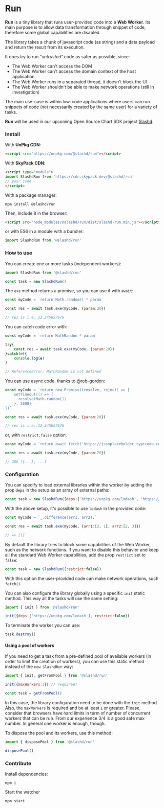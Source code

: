 # Run

**Run** is a tiny library that runs user-provided code into a **Web Worker**. 
Its main purpose is to allow data transformation through snippet of code, therefore some global capabilities are disabled.

The library takes a chunk of javascript code (as string) and a data payload and return the result from its execution.

It does try to run *"untrusted"* code as safer as possible, since:

- The Web Worker can't access the DOM
- The Web Worker can't access the domain context of the host application
- The Web Worker runs in a separated thread, it doesn't block the UI
- The Web Worker shouldn't be able to make network operations (still in investigation)

The main use-case is within low-code applications where users can run snippets of code (not necessarily created by the same user) for a variety of tasks.

**Run** will be used in our upcoming Open Source Chart SDK project [Slashd](https://github.com/slashd-analytics/slashd).



### Install

With **UnPkg CDN**:

```html
<script src="https://unpkg.com/@slashd/run"></script>
```



With **SkyPack CDN**:

```html
<script type="module">
import SlashdRun from 'https://cdn.skypack.dev/@slashd/run'
// your code
</script>
```



With a package manager:

```shell
npm install @slashd/run
```

Then, include it in the browser:

```html
<script src="node_modules/@slashd/run/dist/slashd-run.min.js"></script>
```

or with ES6 in a module with a bundler:

```js
import SlashdRun from '@slashd/run'
```





### How to use

You can create one or more tasks (independent workers):

```js
import SlashdRun from '@slashd/run'

const task = new SlashdRun()
```



The `exe` method returns a promise, so you can use it with `await`:

```js
const myCode = `return Math.random() * param`

const res = await task.exe(myCode, {param:20})

// res is i.e. 12.345657676
```


You can catch code error with:

```js
const myCode = `return MathRandom * param`

try{
    const res = await task.exe(myCode, {param:20})
}catch(e){
    console.log(e)
}

// ReferenceError: MathRandom is not defined
```

You can use async code, thanks to [@rob-gordon](https://github.com/slashd-analytics/run/issues/1):

```js
const myCode = `return new Promise((resolve, reject) => {
	setTimeout(() => {
	  resolve(Math.random())
	}, 2000)
})`

const res = await task.exe(myCode, {param:20})

// res is i.e. 12.345657676
```

or, with `restrict:false` option:

```js
const myCode = `return await fetch('https://jsonplaceholder.typicode.com/todos').then(res => res.json())`

const res = await task.exe(myCode, {param:20})

// 200 [{...}, ...]
```



### Configuration

You can specify to load external libraries within the worker by adding the prop `deps` in the setup as an array of external paths:

```js
const task = new SlashdRun({deps:['https://unpkg.com/lodash', 'https://www.example.com/mylibrary.js']})
```


With the above setup, it's possible to use `lodash` in the provided code:

```js
const myCode = `_.difference(arr1, arr2);`

const res = await task.exe(myCode, {arr1:[2, 1], arr2:[2, 3]})

// => [1]
```

By default the library tries to block some capabilities of the Web Worker, such as the network functions.
If you want to disable this behavior and keep all the standard Web Worker capabilities, add the prop `restrict` set to `false`:

```js
const task = new SlashdRun({restrict:false})
```

With this option the user-provided code can make network operations, such `fetch()`.


You can also configure the library globally using a specific `init` static method. This way all the tasks will use the same setting:

```js
import { init } from '@slashd/run'

init({deps:['https://unpkg.com/lodash'], restrict:false})
```

To terminate the worker you can use:

```js
task.destroy()
```



#### Using a pool of workers

If you need to get a task from a pre-defined pool of available workers (in order to limit the creation of workers), you can use this static method instead of the `new SlashdRun` way:

```js
import { init, getFromPool } from '@slashd/run'

init({maxWorkers:3}) // required!

const task = getFromPool() 
```

In this case, the library configuration need to be done with the `init` method. Also, the `maxWorkers` is required and be at least `1` or greater. Please, consider that browsers have hard limits in term of number of concurrent workers that can be run. From our experience 3/4 is a good safe max number. In general one worker is enough, though. 

To dispose the pool and its workers, use this method:

```js
import { disposePool } from '@slashd/run'

disposePool()
```



### Contribute

Install dependencies:

```shell
npm i
```


Start the watcher

```shell
npm start 
```

